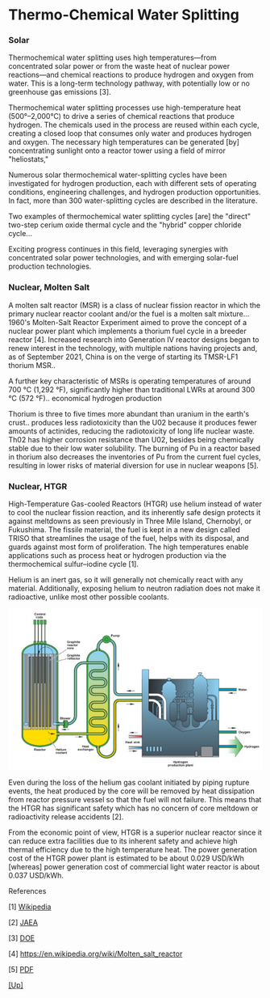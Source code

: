 # Thermo-Chemical Water Splitting

### Solar

Thermochemical water splitting uses high temperatures—from
concentrated solar power or from the waste heat of nuclear power
reactions—and chemical reactions to produce hydrogen and oxygen from
water. This is a long-term technology pathway, with potentially low or
no greenhouse gas emissions [3].

Thermochemical water splitting processes use high-temperature heat
(500°–2,000°C) to drive a series of chemical reactions that produce
hydrogen. The chemicals used in the process are reused within each
cycle, creating a closed loop that consumes only water and produces
hydrogen and oxygen. The necessary high temperatures can be generated
[by] concentrating sunlight onto a reactor tower using a field of mirror
"heliostats," 

Numerous solar thermochemical water-splitting cycles have been
investigated for hydrogen production, each with different sets of
operating conditions, engineering challenges, and hydrogen production
opportunities. In fact, more than 300 water-splitting cycles are
described in the literature.

Two examples of thermochemical water splitting cycles [are] the
"direct" two-step cerium oxide thermal cycle and the "hybrid" copper
chloride cycle...

Exciting progress continues in this field, leveraging synergies with
concentrated solar power technologies, and with emerging solar-fuel
production technologies.

<a name='thorium'/>

<a name='nuclear'/>

### Nuclear, Molten Salt

A molten salt reactor (MSR) is a class of nuclear fission reactor in
which the primary nuclear reactor coolant and/or the fuel is a molten
salt mixture... 1960's Molten-Salt Reactor Experiment aimed to prove
the concept of a nuclear power plant which implements a thorium fuel
cycle in a breeder reactor [4]. Increased research into Generation IV
reactor designs began to renew interest in the technology, with
multiple nations having projects and, as of September 2021, China is
on the verge of starting its TMSR-LF1 thorium MSR..

A further key characteristic of MSRs is operating temperatures of
around 700 °C (1,292 °F), significantly higher than traditional LWRs
at around 300 °C (572 °F).. economical hydrogen production

Thorium is three to five times more abundant than uranium in the
earth's crust..  produces less radiotoxicity than the U02 because it
produces fewer amounts of actinides, reducing the radiotoxicity of
long life nuclear waste. Th02 has higher corrosion resistance than
U02, besides being chemically stable due to their low water
solubility. The burning of Pu in a reactor based in thorium also
decreases the inventories of Pu from the current fuel cycles,
resulting in lower risks of material diversion for use in nuclear
weapons [5].

<a name='htgr'/>

### Nuclear, HTGR

High-Temperature Gas-cooled Reactors (HTGR) use helium instead of
water to cool the nuclear fission reaction, and its inherently safe
design protects it against meltdowns as seen previously in Three Mile
Island, Chernobyl, or Fukushima. The fissile material, the fuel is
kept in a new design called TRISO that streamlines the usage of the
fuel, helps with its disposal, and guards against most form of
proliferation.  The high temperatures enable applications such as
process heat or hydrogen production via the thermochemical
sulfur–iodine cycle [1].

Helium is an inert gas, so it will generally not chemically react with
any material. Additionally, exposing helium to neutron radiation does
not make it radioactive, unlike most other possible coolants.

![](htgr.jpg)

Even during the loss of the helium gas coolant initiated by piping
rupture events, the heat produced by the core will be removed by heat
dissipation from reactor pressure vessel so that the fuel will not
failure. This means that the HTGR has significant safety which has no
concern of core meltdown or radioactivity release accidents [2].

From the economic point of view, HTGR is a superior nuclear reactor
since it can reduce extra facilities due to its inherent safety and
achieve high thermal efficiency due to the high temperature heat. The
power generation cost of the HTGR power plant is estimated to be about
0.029 USD/kWh [whereas] power generation cost of commercial light
water reactor is about 0.037 USD/kWh.

References

[1] [Wikipedia](https://en.wikipedia.org/wiki/High-temperature_gas_reactor)

[2] [JAEA](https://www.jaea.go.jp/04/o-arai/nhc/en/faq/)

[3] [DOE](https://www.energy.gov/eere/fuelcells/hydrogen-production-thermochemical-water-splitting)

[4] https://en.wikipedia.org/wiki/Molten_salt_reactor

[5] [PDF](https://inis.iaea.org/collection/NCLCollectionStore/_Public/45/068/45068136.pdf)

[[Up]](h2-production.html)
